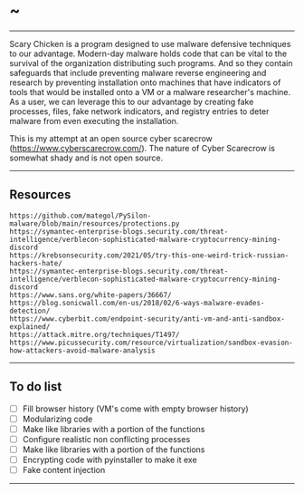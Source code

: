 # ~

---

Scary Chicken is a program designed to use malware defensive techniques to our advantage.
Modern-day malware holds code that can be vital to the survival of the organization distributing such programs. And so they contain safeguards that include preventing malware reverse engineering and research by preventing installation onto machines that have indicators of tools that would be installed onto a VM or a malware researcher's machine.
As a user, we can leverage this to our advantage by creating fake processes, files, fake network indicators, and registry entries to deter malware from even executing the installation.

This is my attempt at an open source cyber scarecrow (https://www.cyberscarecrow.com/).
The nature of Cyber Scarecrow is somewhat shady and is not open source.

---

## Resources
```
https://github.com/mategol/PySilon-malware/blob/main/resources/protections.py
https://symantec-enterprise-blogs.security.com/threat-intelligence/verblecon-sophisticated-malware-cryptocurrency-mining-discord
https://krebsonsecurity.com/2021/05/try-this-one-weird-trick-russian-hackers-hate/
https://symantec-enterprise-blogs.security.com/threat-intelligence/verblecon-sophisticated-malware-cryptocurrency-mining-discord
https://www.sans.org/white-papers/36667/
https://blog.sonicwall.com/en-us/2018/02/6-ways-malware-evades-detection/
https://www.cyberbit.com/endpoint-security/anti-vm-and-anti-sandbox-explained/
https://attack.mitre.org/techniques/T1497/
https://www.picussecurity.com/resource/virtualization/sandbox-evasion-how-attackers-avoid-malware-analysis
```

---

## To do list

- [ ] Fill browser history (VM's come with empty browser history)
- [ ] Modularizing code
- [ ] Make like libraries with a portion of the functions
- [ ] Configure realistic non conflicting processes
- [ ] Make like libraries with a portion of the functions
- [ ] Encrypting code with pyinstaller to make it exe
- [ ] Fake content injection
---
